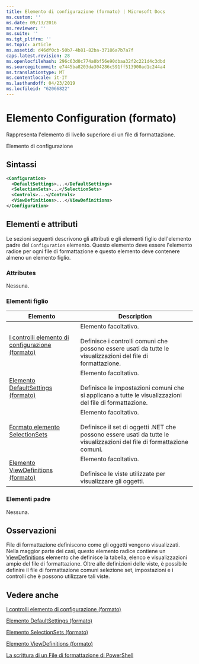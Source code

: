 ```yaml
---
title: Elemento di configurazione (formato) | Microsoft Docs
ms.custom: ''
ms.date: 09/13/2016
ms.reviewer: ''
ms.suite: ''
ms.tgt_pltfrm: ''
ms.topic: article
ms.assetid: d46df0cb-50b7-4b81-82ba-37186a7b7a7f
caps.latest.revision: 28
ms.openlocfilehash: 296c63d0c774a0bf56e90dbaa32f2c221d4c3dbd
ms.sourcegitcommit: e7445ba8203da304286c591ff513900ad1c244a4
ms.translationtype: MT
ms.contentlocale: it-IT
ms.lasthandoff: 04/23/2019
ms.locfileid: "62066822"
---
```

# <a name="configuration-element-format"></a>Elemento Configuration (formato)

Rappresenta l'elemento di livello superiore di un file di formattazione.

Elemento di configurazione

## <a name="syntax"></a>Sintassi

```xml
<Configuration>
  <DefaultSettings>...</DefaultSettings>
  <SelectionSets>...</SelectionSets>
  <Controls>...</Controls>
  <ViewDefinitions>...</ViewDefinitions>
</Configuration>

```

## <a name="attributes-and-elements"></a>Elementi e attributi

Le sezioni seguenti descrivono gli attributi e gli elementi figlio dell'elemento padre del `Configuration` elemento. Questo elemento deve essere l'elemento radice per ogni file di formattazione e questo elemento deve contenere almeno un elemento figlio.

### <a name="attributes"></a>Attributes

Nessuna.

### <a name="child-elements"></a>Elementi figlio

|Elemento|Description|
|-------------|-----------------|
|[I controlli elemento di configurazione (formato)](./controls-element-for-configuration-format.md)|Elemento facoltativo.<br /><br /> Definisce i controlli comuni che possono essere usati da tutte le visualizzazioni del file di formattazione.|
|[Elemento DefaultSettings (formato)](./defaultsettings-element-format.md)|Elemento facoltativo.<br /><br /> Definisce le impostazioni comuni che si applicano a tutte le visualizzazioni del file di formattazione.|
|[Formato elemento SelectionSets](./selectionsets-element-format.md)|Elemento facoltativo.<br /><br /> Definisce il set di oggetti .NET che possono essere usati da tutte le visualizzazioni del file di formattazione comuni.|
|[Elemento ViewDefinitions (formato)](./viewdefinitions-element-format.md)|Elemento facoltativo.<br /><br /> Definisce le viste utilizzate per visualizzare gli oggetti.|

### <a name="parent-elements"></a>Elementi padre

Nessuna.

## <a name="remarks"></a>Osservazioni

File di formattazione definiscono come gli oggetti vengono visualizzati. Nella maggior parte dei casi, questo elemento radice contiene un [ViewDefinitions](./viewdefinitions-element-format.md) elemento che definisce la tabella, elenco e visualizzazioni ampie del file di formattazione. Oltre alle definizioni delle viste, è possibile definire il file di formattazione comuni selezione set, impostazioni e i controlli che è possono utilizzare tali viste.

## <a name="see-also"></a>Vedere anche

[I controlli elemento di configurazione (formato)](./controls-element-for-configuration-format.md)

[Elemento DefaultSettings (formato)](./defaultsettings-element-format.md)

[Elemento SelectionSets (formato)](./selectionsets-element-format.md)

[Elemento ViewDefinitions (formato)](./viewdefinitions-element-format.md)

[La scrittura di un File di formattazione di PowerShell](./writing-a-powershell-formatting-file.md)
